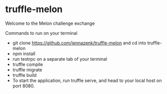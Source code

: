 # truffle-melon

Welcome to the Melon challenge exchange

Commands to run on your terminal 

- git clone https://github.com/jennazenk/truffle-melon and cd into truffle-melon
- npm install
- run testrpc on a separate tab of your terminal
- truffle compile
- truffle migrate
- truffle build
- To start the application, run truffle serve, and head to your local host on port 8080. 


